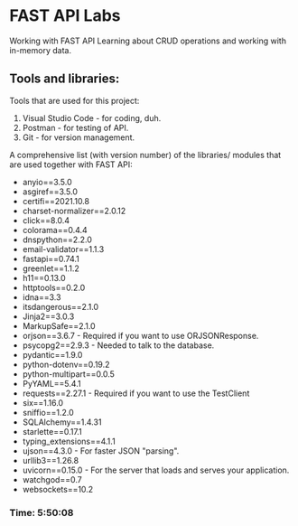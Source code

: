 # FAST API Labs

Working with FAST API
Learning about CRUD operations and working with in-memory data.

## Tools and libraries:

Tools that are used for this project:

1. Visual Studio Code - for coding, duh.
2. Postman - for testing of API.
3. Git - for version management.

A comprehensive list (with version number) of the libraries/ modules that are used together with FAST API:

- anyio==3.5.0
- asgiref==3.5.0
- certifi==2021.10.8
- charset-normalizer==2.0.12
- click==8.0.4
- colorama==0.4.4
- dnspython==2.2.0
- email-validator==1.1.3
- fastapi==0.74.1
- greenlet==1.1.2
- h11==0.13.0
- httptools==0.2.0
- idna==3.3
- itsdangerous==2.1.0
- Jinja2==3.0.3
- MarkupSafe==2.1.0
- orjson==3.6.7 - Required if you want to use ORJSONResponse.
- psycopg2==2.9.3 - Needed to talk to the database.
- pydantic==1.9.0
- python-dotenv==0.19.2
- python-multipart==0.0.5
- PyYAML==5.4.1
- requests==2.27.1 - Required if you want to use the TestClient
- six==1.16.0
- sniffio==1.2.0
- SQLAlchemy==1.4.31
- starlette==0.17.1
- typing_extensions==4.1.1
- ujson==4.3.0 - For faster JSON "parsing".
- urllib3==1.26.8
- uvicorn==0.15.0 - For the server that loads and serves your application.
- watchgod==0.7
- websockets==10.2

### Time: 5:50:08
